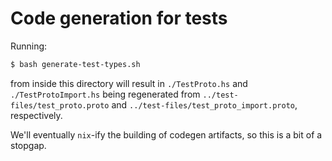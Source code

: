 # Code generation for tests

Running:

```bash
$ bash generate-test-types.sh
```

from inside this directory will result in `./TestProto.hs` and
`./TestProtoImport.hs` being regenerated from `../test-files/test_proto.proto`
and `../test-files/test_proto_import.proto`, respectively.

We'll eventually `nix`-ify the building of codegen artifacts, so this is a bit
of a stopgap.
